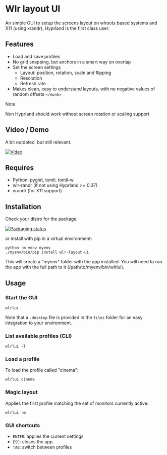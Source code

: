 # Wlr layout UI

An simple GUI to setup the screens layout on wlroots based systems and X11 (using xrandr), Hyprland is the first class user.

## Features

- Load and save profiles
- No grid snapping, but anchors in a smart way on overlap
- Set the screen settings
  - Layout: position, rotation, scale and flipping
  - Resolution
  - Refresh rate
- Makes clean, easy to understand layouts, with no negative values of random offsets `</monk>`

> [!note]
> Non Hyprland should work without screen rotation or scaling support

## Video / Demo

A bit outdated, but still relevant.

[![Video](https://img.youtube.com/vi/bJxVIu9cMzg/0.jpg)](https://www.youtube.com/watch?v=bJxVIu9cMzg)

## Requires

- Python: pyglet, tomli, tomli-w
- wlr-randr (if not using Hyprland >= 0.37)
- xrandr (for X11 support)

## Installation

Check your distro for the package:

[![Packaging status](https://repology.org/badge/vertical-allrepos/wlr-layout-ui.svg)](https://repology.org/project/wlr-layout-ui/versions)

or install with pip in a virtual environment:

```
python -m venv myenv
./myenv/bin/pip install wlr-layout-ui
```

This will create a "myenv" folder with the app installed.
You will need to run the app with the full path to it (/path/to/myenv/bin/wlrlui).

## Usage

### Start the GUI

```
wlrlui
```

Note that a `.desktop` file is provided in the `files` folder for an easy integration to your environment.

### List available profiles (CLI)

```
wlrlui -l
```

### Load a profile

To load the profile called "cinema":

```
wlrlui cinema
```

### Magic layout

Applies the first profile matching the set of monitors currently active:

```
wlrlui -m
```

### GUI shortcuts

- `ENTER`: applies the current settings
- `ESC`: closes the app
- `TAB`: switch between profiles
